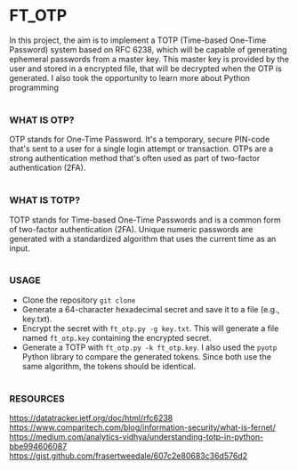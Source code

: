 # FT_OTP

In this project, the aim is to implement a TOTP (Time-based One-Time Password) system based on RFC 6238, which will be capable of generating ephemeral passwords from a master key. This master key is provided by the user and stored in a encrypted file, that will be decrypted when the OTP is generated. I also took the opportunity to learn more about Python programming
<br/><br/>

### WHAT IS OTP?
OTP stands for One-Time Password. It's a temporary, secure PIN-code that's sent to a user for a single login attempt or transaction. OTPs are a strong authentication method that's often used as part of two-factor authentication (2FA).
<br/><br/>

### WHAT IS TOTP?
TOTP stands for Time-based One-Time Passwords and is a common form of two-factor authentication (2FA). Unique numeric passwords are generated with a standardized algorithm that uses the current time as an input.
<br/><br/>

### USAGE

- Clone the repository `git clone`
- Generate a 64-character hexadecimal secret and save it to a file (e.g., key.txt).
- Encrypt the secret with `ft_otp.py -g key.txt`. This will generate a file named `ft_otp.key` containing the encrypted secret.
- Generate a TOTP with `ft_otp.py -k ft_otp.key`. I also used the `pyotp` Python library to compare the generated tokens. Since both use the same algorithm, the tokens should be identical.
<br/><br/>

### RESOURCES
https://datatracker.ietf.org/doc/html/rfc6238
https://www.comparitech.com/blog/information-security/what-is-fernet/
https://medium.com/analytics-vidhya/understanding-totp-in-python-bbe994606087
https://gist.github.com/frasertweedale/607c2e80683c36d576d2
